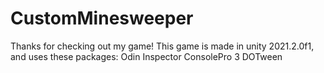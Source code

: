 # CustomMinesweeper
Thanks for checking out my game!
This game is made in unity 2021.2.0f1, and uses these packages:
Odin Inspector
ConsolePro 3
DOTween
